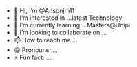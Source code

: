 - 👋 Hi, I’m @Ansonjm11
- 👀 I’m interested in ...latest Technology
- 🌱 I’m currently learning ...Masters@Unipi
- 💞️ I’m looking to collaborate on ...
- 📫 How to reach me ...
- 😄 Pronouns: ...
- ⚡ Fun fact: ...

<!---
Ansonjm11/Ansonjm11 is a ✨ special ✨ repository because its `README.md` (this file) appears on your GitHub profile.
You can click the Preview link to take a look at your changes.
--->
